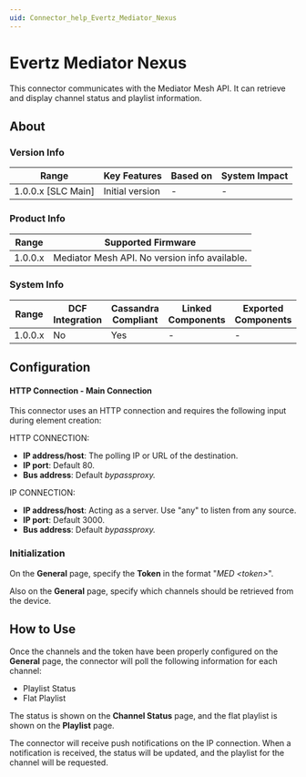 ```yaml
---
uid: Connector_help_Evertz_Mediator_Nexus
---
```


# Evertz Mediator Nexus

This connector communicates with the Mediator Mesh API. It can retrieve and display channel status and playlist information.

## About

### Version Info

| Range                | Key Features     | Based on     | System Impact     |
|----------------------|------------------|--------------|-------------------|
| 1.0.0.x \[SLC Main\] | Initial version  | \-           | \-                |

### Product Info

| **Range** | **Supported Firmware**                        |
|-----------|-----------------------------------------------|
| 1.0.0.x   | Mediator Mesh API. No version info available. |

### System Info

| Range     | DCF Integration     | Cassandra Compliant     | Linked Components     | Exported Components     |
|-----------|---------------------|-------------------------|-----------------------|-------------------------|
| 1.0.0.x   | No                  | Yes                     | \-                    | \-                      |

## Configuration

#### HTTP Connection - Main Connection

This connector uses an HTTP connection and requires the following input during element creation:

HTTP CONNECTION:

- **IP address/host**: The polling IP or URL of the destination.
- **IP port**: Default 80.
- **Bus address**: Default *bypassproxy.*

IP CONNECTION:

- **IP address/host**: Acting as a server. Use "any" to listen from any source.
- **IP port**: Default 3000.
- **Bus address**: Default *bypassproxy.*

### Initialization

On the **General** page, specify the **Token** in the format "*MED \<token\>*".

Also on the **General** page, specify which channels should be retrieved from the device.

## How to Use

Once the channels and the token have been properly configured on the **General** page, the connector will poll the following information for each channel:

- Playlist Status
- Flat Playlist

The status is shown on the **Channel Status** page, and the flat playlist is shown on the **Playlist** page.

The connector will receive push notifications on the IP connection. When a notification is received, the status will be updated, and the playlist for the channel will be requested.
